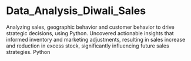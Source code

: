 # Data_Analysis_Diwali_Sales
Analyzing sales, geographic behavior and customer behavior to drive strategic decisions, using Python. Uncovered actionable insights that informed inventory and marketing adjustments, resulting in sales increase and reduction in excess stock, significantly influencing future sales strategies.
Python
